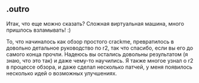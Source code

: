 .outro
------

Итак, что еще можно сказать? Сложная виртуальная машина, много пришлось взламывать! :)

То, что начиналось как обзор простого crackme, превратилось в довольно детальное руководство по r2, так что спасибо, если вы его до самого конца прочли. Надеюсь вы остались довольны результатом (я знаю, что это так) и даже чему-то научились. Я также многое узнал о r2 в процессе обзора, и даже сделал несколько патчей, у меня появилось несколько идей о возможных улучшениях.
